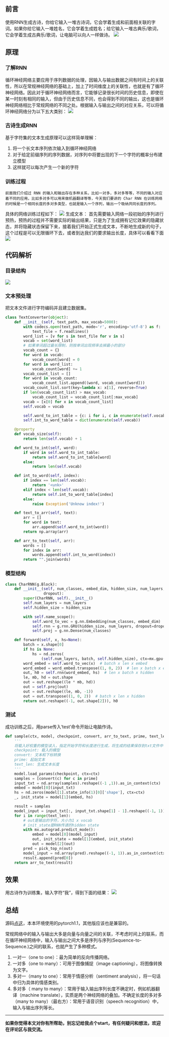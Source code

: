 ## 前言
使用RNN生成古诗，你给它输入一堆古诗词，它会学着生成和前面相关联的字词。如果你给它输入一堆姓名，它会学着生成姓名；给它输入一堆古典乐/歌词，它会学着生成古典乐/歌词，让电脑可以向人一样做诗。
![](https://img-blog.csdnimg.cn/img_convert/6a36a56c90fa2e6d54d3c17fb20819f1.png)

## 原理

### 了解RNN
循环神经网络主要应用于序列数据的处理，因输入与输出数据之间有时间上的关联性，所以在常规神经网络的基础上，加上了时间维度上的关联性，也就是有了循环神经网络。因此对于循环神经网络而言，它能够记录很长时间的历史信息，即使在某一时刻有相同的输入，但由于历史信息不同，也会得到不同的输出，这也是循环神经网络相比于常规网络的不同之处。根据输入与输出之间的对应关系，可以将循环神经网络分为以下五大类别：
![](https://img-blog.csdnimg.cn/img_convert/ede4d825a71b6327430e648fb12eb24f.png)

### 古诗生成RNN
 基于字符集的文本生成原理可以这样简单理解：
1. 将一个长文本序列依次输入到循环神经网络
2. 对于给定前缀序列的序列数据，对序列中将要出现的下一个字符的概率分布建立模型
3. 这样就可以每次产生一个新的字符

### 训练过程
    前面我们介绍过 RNN 的输入和输出存在多种关系，比如一对多，多对多等等，不同的输入对应着不同的应用，比如多对多可以用来做机器翻译等等，今天我们要讲的 Char RNN 在训练网络的时候是一个相同长度的多对多类型，也就是输入一个序列，输出一个吸纳共同长度的序列。

具体的网络训练过程如下：
![](https://img-blog.csdnimg.cn/img_convert/b40f659df952a5dc901ccbfec4fd6c0a.png)
生成文本：
首先需要输入网络一段初始的序列进行预热，预热的过程并不需要实际的输出结果，只是为了生成拥有记忆效果的隐藏状态，并将隐藏状态保留下来，接着我们开始正式生成文本，不断地生成新的句子，这个过程是可以无限循环下去，或者到达我们的要求输出长度，具体可以看看下面
![](https://img-blog.csdnimg.cn/img_convert/6f79fdce99b6a1a33ceacf5dc28ec0c1.png)

## 代码解析

### 目录结构
![](https://img-blog.csdnimg.cn/img_convert/66390f4919f9136627783313a1cfd21c.png)

### 文本预处理
把文本文件进行字符编码并且建立数据集。

```python
class TextConverter(object):
    def __init__(self, text_path, max_vocab=5000):
        with codecs.open(text_path, mode='r', encoding='utf-8') as f:
            text_file = f.readlines()
        word_list = [v for s in text_file for v in s]
        vocab = set(word_list)
        # 如果单词超过最长限制，则按单词出现频率去掉最小的部分
        vocab_count = {}
        for word in vocab:
            vocab_count[word] = 0
        for word in word_list:
            vocab_count[word] += 1
        vocab_count_list = []
        for word in vocab_count:
            vocab_count_list.append((word, vocab_count[word]))
        vocab_count_list.sort(key=lambda x: x[1], reverse=True)
        if len(vocab_count_list) > max_vocab:
            vocab_count_list = vocab_count_list[:max_vocab]
        vocab = [x[0] for x in vocab_count_list]
        self.vocab = vocab

        self.word_to_int_table = {c: i for i, c in enumerate(self.vocab)}
        self.int_to_word_table = dict(enumerate(self.vocab))

    @property
    def vocab_size(self):
        return len(self.vocab) + 1

    def word_to_int(self, word):
        if word in self.word_to_int_table:
            return self.word_to_int_table[word]
        else:
            return len(self.vocab)

    def int_to_word(self, index):
        if index == len(self.vocab):
            return '<unk>'
        elif index < len(self.vocab):
            return self.int_to_word_table[index]
        else:
            raise Exception('Unknow index!')

    def text_to_arr(self, text):
        arr = []
        for word in text:
            arr.append(self.word_to_int(word))
        return np.array(arr)

    def arr_to_text(self, arr):
        words = []
        for index in arr:
            words.append(self.int_to_word(index))
        return "".join(words)
```

### 模型结构

```python
class CharRNN(g.Block):
    def __init__(self, num_classes, embed_dim, hidden_size, num_layers,
                 dropout):
        super(CharRNN, self).__init__()
        self.num_layers = num_layers
        self.hidden_size = hidden_size

        with self.name_scope():
            self.word_to_vec = g.nn.Embedding(num_classes, embed_dim)
            self.rnn = g.rnn.GRU(hidden_size, num_layers, dropout=dropout)
            self.proj = g.nn.Dense(num_classes)

    def forward(self, x, hs=None):
        batch = x.shape[0]
        if hs is None:
            hs = nd.zeros(
                (self.num_layers, batch, self.hidden_size), ctx=mx.gpu())
        word_embed = self.word_to_vec(x)  # batch x len x embed
        word_embed = word_embed.transpose((1, 0, 2))  # len x batch x embed
        out, h0 = self.rnn(word_embed, hs)  # len x batch x hidden
        le, mb, hd = out.shape
        out = out.reshape((le * mb, hd))
        out = self.proj(out)
        out = out.reshape((le, mb, -1))
        out = out.transpose((1, 0, 2))  # batch x len x hidden
        return out.reshape((-1, out.shape[2])), h0

```

### 测试
成功训练之后，用parse传入‘test’命令开始让电脑作诗。
```python
def sample(ctx, model, checkpoint, convert, arr_to_text, prime, text_len=20):
    '''
    将载入好权重的模型读入，指定开始字符和长度进行生成，将生成的结果保存到txt文件中
    checkpoint: 载入的模型
    convert: 文本和下标转换
    prime: 起始文本
    text_len: 生成文本长度
    '''
    model.load_params(checkpoint, ctx=ctx)
    samples = [convert(c) for c in prime]
    input_txt = nd.array(samples).reshape((-1 ,1)).as_in_context(ctx)
    embed = model[0](input_txt)
    hs = nd.zeros(model[1].state_info(1)[0]['shape'], ctx=ctx)
    _, init_state = model[1](embed, hs)

    result = samples
    model_input = input_txt[:, input_txt.shape[1] - 1].reshape((-1, 1))
    for i in range(text_len):
        # out是输出的字符，大小为1 x vocab
        # init_state是RNN传递的hidden state
        with mx.autograd.predict_mode():
            embed = model[0](model_input)
            out, init_state = model[1](embed, init_state)
            out = model[2](out)
        pred = pick_top_n(out)
        model_input = nd.array(pred).reshape((-1, 1)).as_in_context(ctx)
        result.append(pred[0])
    return arr_to_text(result)
```


## 效果
用古诗作为训练集，输入字符“我”，得到下面的结果：
![](https://img-blog.csdnimg.cn/img_convert/17f4fd8e8d31e2362682eefd48390bee.png)

## 总结
源码[点这](https://github.com/chenmeilong/poetry-generate)，本本环境使用的pytorch1.1，其他版应该也是兼容的。

常规网络中的输入与输出大多是向量与向量之间的关联，不考虑时间上的联系，而在循环神经网络中，输入与输出之间大多是序列与序列(Sequence-to-Sequence.)之间的联系，也就产生了多种模式。
1. 一对一（one to one）：最为简单的反向传播网络。
2. 一对多（one to many）：可用于图像捕捉（image captioning），将图像转换为文字。
3. 多对一（many to one）：常用于情感分析（sentiment analysis），将一句话中归为具体的情感类别。
4. 多对多（ many to many）：常用于输入输出序列长度不确定时，例如机器翻译（machine translate），实质是两个神经网络的叠加。不确定长度的多对多（many to many）（最右方）：常用于语音识别（speech recognition）中，输入与输出序列等长。


***
**如果你觉得本文对你有所帮助，别忘记给我点个start，有任何疑问和想法，欢迎在评论区与我交流。**
